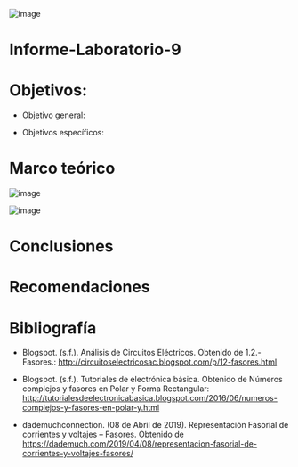 ![image](https://user-images.githubusercontent.com/84587120/132117231-37de5574-000b-4266-9eb2-eff93e2e61ad.png)

# Informe-Laboratorio-9

# Objetivos: 

* Objetivo general: 

* Objetivos específicos: 

# Marco teórico

![image](https://user-images.githubusercontent.com/84427371/133014068-a3bf0e91-2e83-495a-9b27-c30d16482fff.png)

![image](https://user-images.githubusercontent.com/84427371/133014117-7cdcb527-206c-4b1a-8035-5d1804ad3116.png)



# Conclusiones

# Recomendaciones

# Bibliografía

* Blogspot. (s.f.). Análisis de Circuitos Eléctricos. Obtenido de 1.2.- Fasores.: http://circuitoselectricosac.blogspot.com/p/12-fasores.html

* Blogspot. (s.f.). Tutoriales de electrónica básica. Obtenido de Números complejos y fasores en Polar y Forma Rectangular: http://tutorialesdeelectronicabasica.blogspot.com/2016/06/numeros-complejos-y-fasores-en-polar-y.html

* dademuchconnection. (08 de Abril de 2019). Representación Fasorial de corrientes y voltajes – Fasores. Obtenido de https://dademuch.com/2019/04/08/representacion-fasorial-de-corrientes-y-voltajes-fasores/



